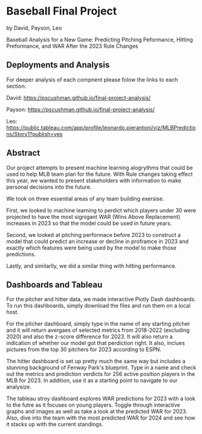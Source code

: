 # Baseball Final Project
by David, Payson, Leo

Baseball Analysis for a New Game: Predicting Pitching Peformance, Hitting Preformance, and WAR After the 2023 Rule Changes

## Deployments and Analysis

For deeper analysis of each compnent please folow the links to each section:

David: https://pscushman.github.io/final-project-analysis/

Payson: https://pscushman.github.io/final-project-analysis/

Leo: https://public.tableau.com/app/profile/leonardo.pierantoni/viz/MLBPredictions/Story1?publish=yes

## Abstract

Our project attempts to present machine learning alogrythms that could be used to help MLB team plan for the future. With Rule changes taking effect this year, we wanted to present stakeholders with information to make personal decisions into the future. 

We took on three essential areas of any team building exersise.

First, we looked to machine learning to perdict which players under 30 were projected to have the most signigant WAR (Wins Above Replacement) increases in 2023 so that the model could be used in future years.

Second, we looked at pitching performace before 2023 to construct a model that could predict an increase or decline in proframce in 2023 and exactly which features were being used by the model to make those predictions.

Lastly, and similarlly, we did a similar thing with hitting performance. 

## Dashboards and Tableau

For the pitcher and hitter data, we made interactive Plotly Dash dashboards. To run this dashboards, simply download the files and run them on a local host.

For the pitcher dashboard, simply type in the name of any starting pitcher and it will return avergaes of selected metrics from 2018-2022 (excluding 2020) and also the z-score difference for 2023. It will also return a indication of whether our model got that perdiction right. It also, inclues pictures from the top 30 pitchers for 2023 according to ESPN.

The hitter dashboard is set up pretty much the same way but includes a stunning background of Fenway Park's blueprint. Type in a name and check out the metrics and prediction verdicts for 256 active position players in the MLB for 2023. In addition, use it as a starting point to navigate to our analysize.

The tableau stroy dashboard explores WAR predictions for 2023 with a look to the futre as it focuses on young players. Toggle through interactive graphs and images as well as take a look at the predicted WAR for 2023. Also, dive into the team with the most predicted WAR for 2024 and see how it stacks up with the current standings. 
